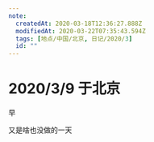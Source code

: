 ```yaml
---
note:
  createdAt: 2020-03-18T12:36:27.888Z
  modifiedAt: 2020-03-22T07:35:43.594Z
  tags: [地点/中国/北京, 日记/2020/3]
  id: ""
---
```


# 2020/3/9 于北京

<!-- @timer "date":"Mon Mar 09 2020 09:26:32 GMT+0800 (CST) -->

早

<!-- @timer "date":"Mon Mar 09 2020 21:05:11 GMT+0800 (CST)","duration":"about 12 hours -->

又是啥也没做的一天
